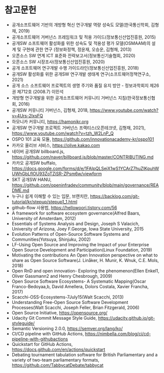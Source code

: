 # 참고문헌

- 공개소프트웨어 기반의 개방형 혁신 연구개발 역량 성숙도 모델(한국통신학회, 김형채, 2019)
- 공개소프트웨어 거버넌스 프레임워크 및 적용 가이드(정보통신산업진흥원, 2015)
- 공개SW 소프트웨어 활성화를 위한 성숙도 및 적용성 평가 모델(OSMAAM)의 설계 및 구현에 관한 연구 (정보화정책, 정윤재, 오승운, 김형채, 2013)
- 오픈소스 SW 연계 ICT 표준화 전략보고서(정보통신기술협회, 2020)
- 오픈소스 SW 시장조사(정보통신산업진흥원, 2020)
- 공개 소프트웨어 연구개발 수행 가이드라인(정보통신산업진흥원, 2018)
- 공개SW 활성화를 위한 공개SW 연구개발 생태계 연구(소프트웨어정책연구소, 2021)
- 공개 소스 소프트웨어 프로젝트의 생명 주기와 품질 유지 방안 - 정보과학회지 제26권 제712호 (2008.7) 이민석
- 개방형 연구개발을 위한 공개소프트웨어 커뮤니티 거버넌스 지침(한국정보통신협회, 2016)
- 공개SW 커뮤니티 거버넌스, 김형채, 2018, https://www.youtube.com/watch?v=4Urs-2IxsFQ
- 하모니카 커뮤니티, https://hamonikr.org
- 공개SW 연구개발 프로젝트 거버넌스 프랙티스(오픈테크넷, 김형채, 2021), https://www.youtube.com/watch?v=tzh_W2LnP_Q
- OSPO 101 교육 모듈, https://github.com/innovationacademy-kr/ospo101
- 카카오 올리브 서비스, https://olive.kakao.com
- 네이버 공개SW billboard.js, https://github.com/naver/billboard.js/blob/master/CONTRIBUTING.md
- 카카오 공개SW buffalo, https://docs.google.com/forms/d/e/1FAIpQLSejX1wS1YCArZ7huZlKpuhWUWhGbLflOU93ZoTZiSR-ZPsm6w/viewform
- SKT 공개SW HANU, https://github.com/openinfradev/community/blob/main/governance/README.md
- 누구나 쉽게 이해할 수 있는 입문, 브랜치란, https://backlog.com/git-tutorial/kr/stepup/stepup1_1.html
- github-flow 사용법, https://hellowoori.tistory.com/56
- A framework for software ecosystem governance(Alfred Baars, University of Amsterdam, 2012)
- Essentials of Systems Analysis and Design, Joseph S Valacich, University of Arizona, Joey F.George, Iowa State University, 2015
- Evolution Patterns of Open-Source Software Systems and Communities(Yotsuya, Shinjuku, 2002)
- LF-Using Open Source and Improving the Impact of your Enterprise Open Source Development and Participation(Linux Foundation, 2019)
- Motivating the contributions An Open Innovation perspective on what to share as Open Source Software(J. Linåker, H. Munir, K. Wnuk, C.E. Mols, 2018)
- Open RnD and open innovation- Exploring the phenomenon(Ellen Enkel1, Oliver Gassmann2 and Henry Chesbrough, 2009)
- Open Source Software Ecosystems- A Systematic Mapping(Oscar Franco-Bedoyaa,b, David Amellera, Dolors Costala, Xavier Francha, 2017)
- Scacchi-OSS-Ecosystems-7July15(Walt Scacchi, 2013)
- Understanding Free-Open Source Software Development Processes(Walt Scacchi, Joseph Feller, Brian Fitzgerald, 2006)
- Open Source Initiative, https://opensource.org/
- Udacity Git Commit Message Style Guide, https://udacity.github.io/git-styleguide/
- Semantic Versioning 2.0.0, https://semver.org/lang/ko/
- CI/CD pipeline with GitHub Actions, https://nimbella.com/blog/ci/cd-pipeline-with-githubactions
- Quickstart for GitHub Actions, https://docs.github.com/en/actions/quickstart
- Debating tournament tabulation software for British Parliamentary and a variety of two-team parliamentary formats, https://github.com/TabbycatDebate/tabbycat
